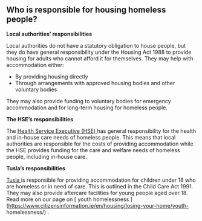 ##  Who is responsible for housing homeless people?

**Local authorities’ responsibilities**

Local authorities do not have a statutory obligation to house people, but they
do have general responsibility under the Housing Act 1988 to provide housing
for adults who cannot afford it for themselves. They may help with
accommodation either:

  * By providing housing directly 
  * Through arrangements with approved housing bodies and other voluntary bodies 

They may also provide funding to voluntary bodies for emergency accommodation
and for long-term housing for homeless people.

**The HSE’s responsibilities**

The [ Health Service Executive (HSE) ](http://www.hse.ie/eng/) has general
responsibility for the health and in-house care needs of homeless people. This
means that local authorities are responsible for the costs of providing
accommodation while the HSE provides funding for the care and welfare needs of
homeless people, including in-house care.

**Tusla’s responsibilities**

[ Tusla ](http://tusla.ie/) is responsible for providing accommodation for
children under 18 who are homeless or in need of care. This is outlined in the
Child Care Act 1991. They may also provide aftercare facilities for young
people aged over 18. Read more on our page on [ youth homelessness
](https://www.citizensinformation.ie/en/housing/losing-your-home/youth-
homelessness/) .
